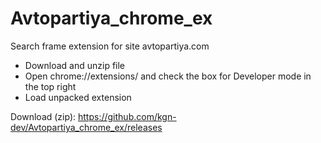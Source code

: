 # Avtopartiya_chrome_ex
Search frame extension for site avtopartiya.com

- Download and unzip file
- Open chrome://extensions/ and check the box for Developer mode in the top right
- Load unpacked extension

Download (zip): https://github.com/kgn-dev/Avtopartiya_chrome_ex/releases
